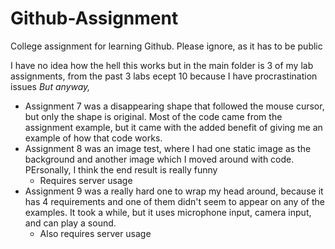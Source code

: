 # Github-Assignment
College assignment for learning Github. Please ignore, as it has to be public

I have no idea how the hell this works but in the main folder is 3 of my lab assignments, from the past 3 labs ecept 10 because I have procrastination issues
_But anyway,_

* Assignment 7 was a disappearing shape that followed the mouse cursor, but only the shape is original. Most of the code came from the assignment example, but it came with the added benefit of giving me an example of how that code works.
* Assignment 8 was an image test, where I had one static image as the background and another image which I moved around with code. PErsonally, I think the end result is really funny
  * Requires server usage
* Assignment 9 was a really hard one to wrap my head around, because it has 4 requirements and one of them didn't seem to appear on any of the examples. It took a while, but it uses microphone input, camera input, and can play a sound.
  * Also requires server usage
